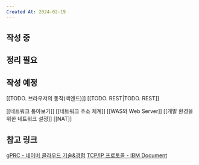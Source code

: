 ```yaml
---
Created At: 2024-02-19
---
```

## 작성 중

## 정리 필요

## 작성 예정
[[TODO. 브라우저의 동작(백엔드)]]
[[TODO. REST|TODO. REST]]

[[네트워크 톺아보기]]
[[네트워크 주소 체계]]
[[WAS와 Web Server]]
[[개발 환경을 위한 네트워크 설정]]
[[NAT]]
## 참고 링크
[gPRC - 네이버 클라우드 기술&경험](https://medium.com/naver-cloud-platform/nbp-%EA%B8%B0%EC%88%A0-%EA%B2%BD%ED%97%98-%EC%8B%9C%EB%8C%80%EC%9D%98-%ED%9D%90%EB%A6%84-grpc-%EA%B9%8A%EA%B2%8C-%ED%8C%8C%EA%B3%A0%EB%93%A4%EA%B8%B0-1-39e97cb3460)
[TCP/IP 프로토콜 - IBM Document](https://www.ibm.com/docs/ko/aix/7.1?topic=protocol-tcpip-protocols)